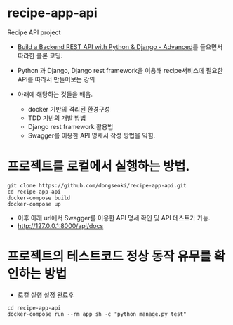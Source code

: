 # recipe-app-api
Recipe API project

* [Build a Backend REST API with Python & Django - Advanced](https://www.udemy.com/course/django-python-advanced/)를 들으면서 따라한 클론 코딩.

* Python 과 Django, Django rest framework을 이용해 recipe서비스에 필요한 API를 따라서 만들어보는 강의
* 아래에 해당하는 것들을 배움.
    * docker 기반의 격리된 환경구성
    * TDD 기반의 개발 방법
    * Django rest framework 활용법
    * Swagger를 이용한 API 명세서 작성 방법을 익힘.

# 프로젝트를 로컬에서 실행하는 방법.
```
git clone https://github.com/dongseoki/recipe-app-api.git
cd recipe-app-api
docker-compose build
docker-compose up
```
* 이후 아래 url에서 Swagger를 이용한 API 명세 확인 및 API 테스트가 가능.
* http://127.0.0.1:8000/api/docs

# 프로젝트의 테스트코드 정상 동작 유무를 확인하는 방법
* 로컬 실행 설정 완료후
```
cd recipe-app-api
docker-compose run --rm app sh -c "python manage.py test"
```